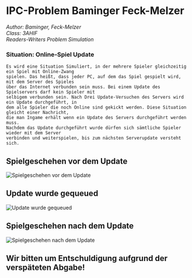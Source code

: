 # IPC-Problem Baminger Feck-Melzer 
*Author: Baminger, Feck-Melzer  
 Class: 3AHIF   
 Readers-Writers Problem Simulation*

### Situation: Online-Spiel Update
    Es wird eine Situation Simuliert, in der mehrere Spieler gleichzeitig ein Spiel mit Online-Zwang
    spielen. Das heißt, dass jeder PC, auf dem das Spiel gespielt wird, mit dem Server des Spieles
    über das Internet verbunden sein muss. Bei einem Update des Spielservers darf kein Spieler mit
    selbigem verbunden sein. Nach Drei Update-Versuchen des Servers wird ein Update durchgeführt, in
    dem alle Spieler die noch Online sind gekickt werden. Diese Situation gleicht einer Nachricht,
    die man Ingame erhält wenn ein Update des Servers durchgeführt werden muss. 
    Nachdem das Update durchgeführt wurde dürfen sich sämtliche Spieler wieder mit dem Server
    verbinden und weiterspielen, bis zum nächsten Serverupdate versteht sich.

  ## Spielgeschehen vor dem Update
  
  ![Spielgeschehen vor dem Update](ipc-problem-gameupdate_baminger_feckmelzer/ReadersWriters/s1.png)

  ## Update wurde gequeued

  ![Update wurde gequeued](ipc-problem-gameupdate_baminger_feckmelzer/ReadersWriters/s2.png)

  ## Spielgeschehen nach dem Update

  ![Spielgeschehen nach dem Update](ipc-problem-gameupdate_baminger_feckmelzer/ReadersWriters/s3.png)
  
  
 ## Wir bitten um Entschuldigung aufgrund der verspäteten Abgabe!
